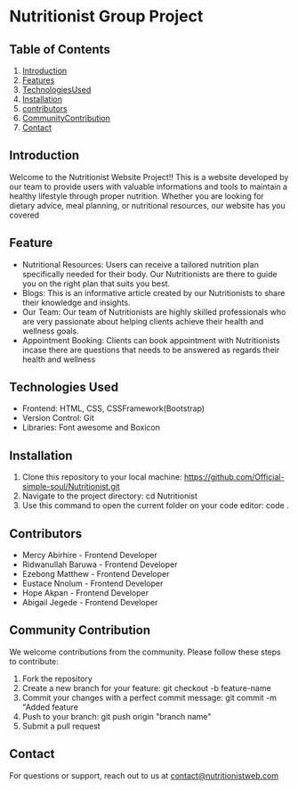# Nutritionist Group Project

## Table of Contents
1. [Introduction](#introduction)
2. [Features](#features)
3. [TechnologiesUsed](#technologiesused)
4. [Installation](#installation)
5. [contributors](#contributors)
6. [CommunityContribution](#Communitycontribution)
7. [Contact](#contact)

## Introduction
Welcome to the Nutritionist Website Project!!
This is a website developed by our team to provide users with valuable informations and tools to maintain a healthy lifestyle through proper nutrition. Whether you are looking for dietary advice, meal planning, or nutritional resources, our website has you covered


## Feature
- Nutritional Resources: Users can receive a tailored nutrition plan specifically needed for their body. Our Nutritionists are there to guide you on the right plan that suits you best.
- Blogs: This is an informative article created by our Nutritionists to share their knowledge and insights.
- Our Team: Our team of Nutritionists are highly skilled professionals who are very passionate about helping clients achieve their health and wellness goals.
- Appointment Booking: Clients can book appointment with Nutritionists incase there are questions that needs to be answered as regards their health and wellness

## Technologies Used
- Frontend: HTML, CSS, CSSFramework(Bootstrap)
- Version Control: Git
- Libraries: Font awesome and Boxicon 

## Installation 
1. Clone this repository to your local machine: https://github.com/Official-simple-soul/Nutritionist.git
2. Navigate to the project directory: cd Nutritionist
3. Use this command to open the current folder on your code editor: code . 


## Contributors
- Mercy Abirhire - Frontend Developer
- Ridwanullah Baruwa - Frontend Developer
- Ezebong Matthew - Frontend Developer
- Eustace Nnolum - Frontend Developer
- Hope Akpan - Frontend Developer
- Abigail Jegede - Frontend Developer

## Community Contribution
We welcome contributions from the community. 
Please follow these steps to contribute: 
1. Fork the repository
2. Create a new branch for your feature: git checkout -b feature-name
3. Commit your changes with a perfect commit message: git commit -m "Added feature
4. Push to your branch: git push origin "branch name"
5. Submit a pull request

## Contact
For questions or support, reach out to us at contact@nutritionistweb.com